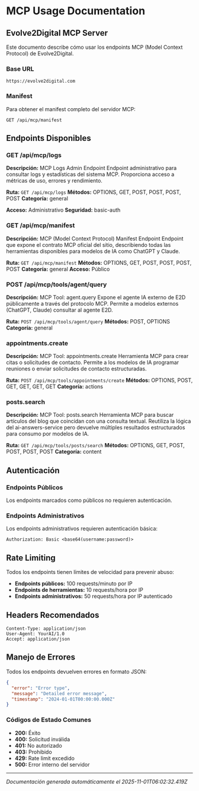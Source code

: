 # MCP Usage Documentation

## Evolve2Digital MCP Server

Este documento describe cómo usar los endpoints MCP (Model Context Protocol) de Evolve2Digital.

### Base URL
```
https://evolve2digital.com
```

### Manifest
Para obtener el manifest completo del servidor MCP:
```
GET /api/mcp/manifest
```

## Endpoints Disponibles


### GET /api/mcp/logs

**Descripción:** MCP Logs Admin Endpoint Endpoint administrativo para consultar logs y estadísticas del sistema MCP. Proporciona acceso a métricas de uso, errores y rendimiento.

**Ruta:** `GET /api/mcp/logs`
**Métodos:** OPTIONS, GET, POST, POST, POST, POST
**Categoría:** general

**Acceso:** Administrativo
**Seguridad:** basic-auth



### GET /api/mcp/manifest

**Descripción:** MCP (Model Context Protocol) Manifest Endpoint Endpoint que expone el contrato MCP oficial del sitio, describiendo todas las herramientas disponibles para modelos de IA como ChatGPT y Claude.

**Ruta:** `GET /api/mcp/manifest`
**Métodos:** OPTIONS, GET, POST, POST, POST, POST
**Categoría:** general
**Acceso:** Público





### POST /api/mcp/tools/agent/query

**Descripción:** MCP Tool: agent.query Expone el agente IA externo de E2D públicamente a través del protocolo MCP. Permite a modelos externos (ChatGPT, Claude) consultar al agente E2D.

**Ruta:** `POST /api/mcp/tools/agent/query`
**Métodos:** POST, OPTIONS
**Categoría:** general






### appointments.create

**Descripción:** MCP Tool: appointments.create Herramienta MCP para crear citas o solicitudes de contacto. Permite a los modelos de IA programar reuniones o enviar solicitudes de contacto estructuradas.

**Ruta:** `POST /api/mcp/tools/appointments/create`
**Métodos:** OPTIONS, POST, GET, GET, GET, GET
**Categoría:** actions






### posts.search

**Descripción:** MCP Tool: posts.search Herramienta MCP para buscar artículos del blog que coincidan con una consulta textual. Reutiliza la lógica del ai-answers-service pero devuelve múltiples resultados estructurados para consumo por modelos de IA.

**Ruta:** `GET /api/mcp/tools/posts/search`
**Métodos:** OPTIONS, GET, POST, POST, POST, POST
**Categoría:** content







## Autenticación

### Endpoints Públicos
Los endpoints marcados como públicos no requieren autenticación.

### Endpoints Administrativos
Los endpoints administrativos requieren autenticación básica:
```
Authorization: Basic <base64(username:password)>
```

## Rate Limiting

Todos los endpoints tienen límites de velocidad para prevenir abuso:
- **Endpoints públicos:** 100 requests/minuto por IP
- **Endpoints de herramientas:** 10 requests/hora por IP
- **Endpoints administrativos:** 50 requests/hora por IP autenticado

## Headers Recomendados

```
Content-Type: application/json
User-Agent: YourAI/1.0
Accept: application/json
```

## Manejo de Errores

Todos los endpoints devuelven errores en formato JSON:
```json
{
  "error": "Error type",
  "message": "Detailed error message",
  "timestamp": "2024-01-01T00:00:00.000Z"
}
```

### Códigos de Estado Comunes
- **200:** Éxito
- **400:** Solicitud inválida
- **401:** No autorizado
- **403:** Prohibido
- **429:** Rate limit excedido
- **500:** Error interno del servidor

---

*Documentación generada automáticamente el 2025-11-01T06:02:32.419Z*
